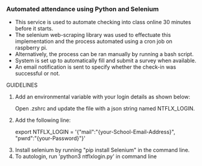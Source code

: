 

<h3>Automated attendance using Python and Selenium</h3>

<ul>
<li> This service is used to automate checking into class online 30 minutes before it starts.</li>
<li> The selenium web-scraping library was used to effectuate this implementation and the process automated using a cron job on raspberry pi.</li> 
<li> Alternatively, the process can be ran manually by running a bash script. </li>
<li> System is set up to automatically fill and submit a survey when available. </li>
<li> An email notification is sent to specify whether the check-in was successful or not. </li>
</ul>

GUIDELINES
<ol>
    <li><p>Add an environmental variable with your login details as shown below:</p>
        <p>Open .zshrc and update the file with a json string named NTFLX_LOGIN.</p>
    </li>

<li><p>Add the following line:</p>
    <p>export NTFLX_LOGIN = '{"mail":"{your-School-Email-Address}", "pwrd":"{your-Password}"}'</p>
</li>
    
<li>Install selenium by running "pip install Selenium" in the command line. </li>

<li>To autologin,  run 'python3 ntflxlogin.py' in command line</li>
</ol>
